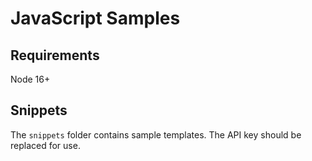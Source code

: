 # JavaScript Samples

## Requirements

Node 16+

## Snippets

The `snippets` folder contains sample templates. The API key should be replaced for use.
